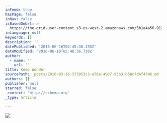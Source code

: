 ```yaml
---
inFeed: true
hasPage: false
inNav: false
isBasedOnUrl: >-
  https://the-grid-user-content.s3-us-west-2.amazonaws.com/5b1a4a56-9122-4be8-a85f-9f5ecc6bb8e8.png
inLanguage: null
keywords: []
description: ''
datePublished: '2016-06-16T02:48:38.158Z'
dateModified: '2016-06-16T02:48:36.730Z'
author:
  - name: ''
    url: ''
title: Keep Wonder
sourcePath: _posts/2016-03-16-373953c3-a76a-49d7-93b3-b50c7d4f4746.md
authors: []
publisher: null
starred: false
_context: 'http://schema.org'
_type: Article

---
```

![](https://s3-us-west-2.amazonaws.com/the-grid-img/p/5cafb32ff49f947a25425ac6adb4eb28bc19250c.png)
